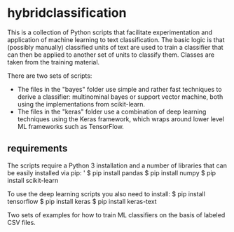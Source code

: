 # hybridclassification

This is a collection of Python scripts that facilitate experimentation and application of machine learning to text classification. The basic logic is that (possibly manually) classified units of text are used to train a classifier that can then be applied to another set of units to classify them. Classes are taken from the training material.

There are two sets of scripts:
* The files in the "bayes" folder use simple and rather fast techniques to derive a classifier: multinominal bayes or support vector machine, both using the implementations from scikit-learn.
* The files in the "keras" folder use a combination of deep learning techniques using the Keras framework, which wraps around lower level ML frameworks such as TensorFlow.

## requirements

The scripts require a Python 3 installation and a number of libraries that can be easily installed via pip:
' $ pip install pandas
	$ pip install numpy
	$ pip install scikit-learn

To use the deep learning scripts you also need to install:
	$ pip install tensorflow
	$ pip install keras
	$ pip install keras-text





Two sets of examples for how to train ML classifiers on the basis of labeled CSV files.